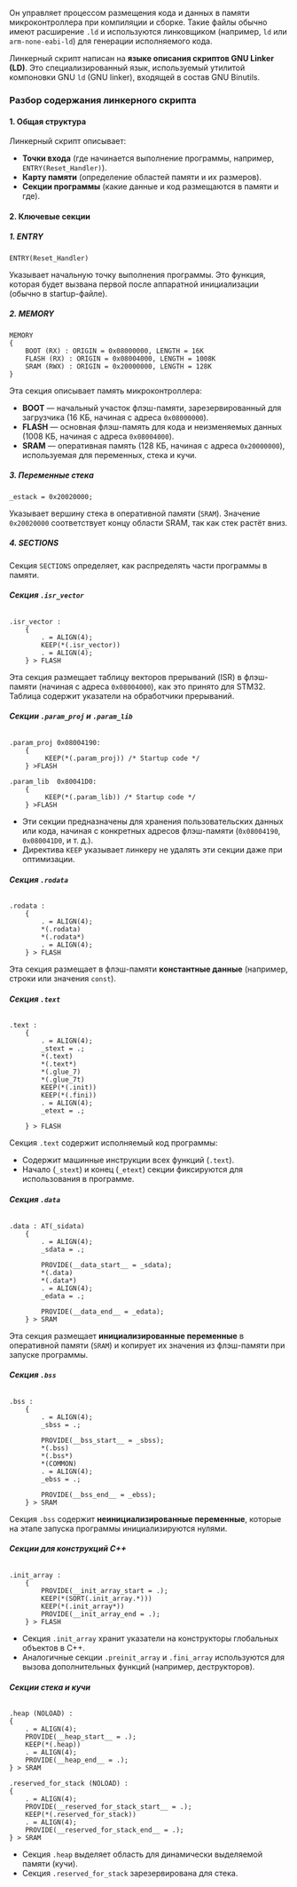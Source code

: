 Он управляет процессом размещения кода и данных в памяти микроконтроллера при компиляции и сборке. Такие файлы обычно имеют расширение `.ld` и используются линковщиком (например, `ld` или `arm-none-eabi-ld`) для генерации исполняемого кода.

Линкерный скрипт написан на **языке описания скриптов GNU Linker (LD)**. Это специализированный язык, используемый утилитой компоновки GNU `ld` (GNU linker), входящей в состав GNU Binutils.
### Разбор содержания линкерного скрипта

#### 1. **Общая структура**

Линкерный скрипт описывает:

- **Точки входа** (где начинается выполнение программы, например, `ENTRY(Reset_Handler)`).
- **Карту памяти** (определение областей памяти и их размеров).
- **Секции программы** (какие данные и код размещаются в памяти и где).

#### 2. **Ключевые секции**

##### **1. ENTRY**

```plaintext
ENTRY(Reset_Handler)
```

Указывает начальную точку выполнения программы. Это функция, которая будет вызвана первой после аппаратной инициализации (обычно в startup-файле).

##### **2. MEMORY**

```plaintext
MEMORY
{
	BOOT (RX) : ORIGIN = 0x08000000, LENGTH = 16K
	FLASH (RX) : ORIGIN = 0x08004000, LENGTH = 1008K
	SRAM (RWX) : ORIGIN = 0x20000000, LENGTH = 128K
}
```
Эта секция описывает память микроконтроллера:

- **BOOT** — начальный участок флэш-памяти, зарезервированный для загрузчика (16 КБ, начиная с адреса `0x08000000`).
- **FLASH** — основная флэш-память для кода и неизменяемых данных (1008 КБ, начиная с адреса `0x08004000`).
- **SRAM** — оперативная память (128 КБ, начиная с адреса `0x20000000`), используемая для переменных, стека и кучи.

##### **3. Переменные стека**

```plaintext
_estack = 0x20020000;
```

Указывает вершину стека в оперативной памяти (`SRAM`). Значение `0x20020000` соответствует концу области SRAM, так как стек растёт вниз.

##### **4. SECTIONS**

Секция `SECTIONS` определяет, как распределять части программы в памяти.

###### **Секция `.isr_vector`**

```plaintext
.isr_vector :
	{
		. = ALIGN(4);
		KEEP(*(.isr_vector))
		. = ALIGN(4);
	} > FLASH
```

Эта секция размещает таблицу векторов прерываний (ISR) в флэш-памяти (начиная с адреса `0x08004000`), как это принято для STM32. Таблица содержит указатели на обработчики прерываний.

###### **Секции `.param_proj` и `.param_lib`**

```plaintext
.param_proj 0x08004190:
    {
	     KEEP(*(.param_proj)) /* Startup code */
    } >FLASH

.param_lib	0x80041D0:
	{
		 KEEP(*(.param_lib)) /* Startup code */
	} >FLASH
```

- Эти секции предназначены для хранения пользовательских данных или кода, начиная с конкретных адресов флэш-памяти (`0x08004190`, `0x080041D0`, и т. д.).
- Директива `KEEP` указывает линкеру не удалять эти секции даже при оптимизации.

###### **Секция `.rodata`**

```plaintext
.rodata : 
	{
		. = ALIGN(4);
		*(.rodata)
		*(.rodata*)
		. = ALIGN(4);
	} > FLASH
```

Эта секция размещает в флэш-памяти **константные данные** (например, строки или значения `const`).

###### **Секция `.text`**

```plaintext
.text :
	{
		. = ALIGN(4);
		_stext = .;
		*(.text)
		*(.text*)
		*(.glue_7)
		*(.glue_7t)
		KEEP(*(.init))
		KEEP(*(.fini))
		. = ALIGN(4);
		_etext = .;
		
	} > FLASH
```

Секция `.text` содержит исполняемый код программы:

- Содержит машинные инструкции всех функций (`.text`).
- Начало (`_stext`) и конец (`_etext`) секции фиксируются для использования в программе.

###### **Секция `.data`**

```plaintext
.data : AT(_sidata)
	{
		. = ALIGN(4);
		_sdata = .;
		
		PROVIDE(__data_start__ = _sdata);
		*(.data)
		*(.data*)
		. = ALIGN(4);
		_edata = .;
		
		PROVIDE(__data_end__ = _edata);
	} > SRAM
```

Эта секция размещает **инициализированные переменные** в оперативной памяти (`SRAM`) и копирует их значения из флэш-памяти при запуске программы.

###### **Секция `.bss`**

```plaintext
.bss :
	{
		. = ALIGN(4);
		_sbss = .;
		
		PROVIDE(__bss_start__ = _sbss);
		*(.bss)
		*(.bss*)
		*(COMMON)
		. = ALIGN(4);
		_ebss = .;
		
		PROVIDE(__bss_end__ = _ebss);
	} > SRAM
```

Секция `.bss` содержит **неинициализированные переменные**, которые на этапе запуска программы инициализируются нулями.

###### **Секции для конструкций C++**

```plaintext
.init_array :
	{
		PROVIDE(__init_array_start = .);
		KEEP(*(SORT(.init_array.*)))
		KEEP(*(.init_array*))
		PROVIDE(__init_array_end = .);
	} > FLASH
```

- Секция `.init_array` хранит указатели на конструкторы глобальных объектов в C++.
- Аналогичные секции `.preinit_array` и `.fini_array` используются для вызова дополнительных функций (например, деструкторов).

###### **Секции стека и кучи**

```plaintext
.heap (NOLOAD) :
{
	. = ALIGN(4);
	PROVIDE(__heap_start__ = .);
	KEEP(*(.heap))
	. = ALIGN(4);
	PROVIDE(__heap_end__ = .);
} > SRAM

.reserved_for_stack (NOLOAD) :
{
	. = ALIGN(4);
	PROVIDE(__reserved_for_stack_start__ = .);
	KEEP(*(.reserved_for_stack))
	. = ALIGN(4);
	PROVIDE(__reserved_for_stack_end__ = .);
} > SRAM

```

- Секция `.heap` выделяет область для динамически выделяемой памяти (кучи).
- Секция `.reserved_for_stack` зарезервирована для стека.